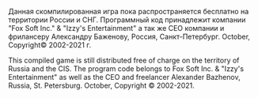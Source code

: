 Данная скомпилированная игра пока распространяется бесплатно на территории России и СНГ. Программный код принадлежит
компании "Fox Soft Inc." & "Izzy's Entertainment" а так же CEO компании и фрилансеру Александру Баженову, Россия, Санкт-Петербург.
October, Copyright© 2002-2021 г.

This compiled game is still distributed free of charge on the territory of Russia and the CIS. The program code belongs to
Fox Soft Inc. & "Izzy's Entertainment" as well as the CEO and freelancer Alexander Bazhenov, Russia, St. Petersburg.
October, Copyright © 2002-2021. 
